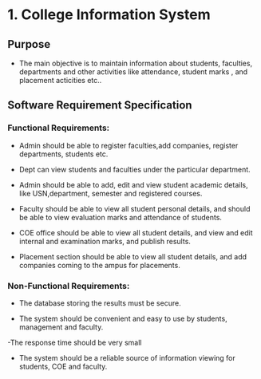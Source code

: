 # 1. College Information System

## Purpose

- The main objective is to maintain information about students, faculties, departments and other activities like attendance, student marks , and placement acticities etc..

## Software Requirement Specification

### Functional Requirements:

- Admin should be able to register faculties,add companies, register departments, students etc.

- Dept can view students and faculties under the particular department.

- Admin should be able to add, edit and view student academic details, like USN,department, semester and registered courses.

- Faculty should be able to view all student personal details, and should be able to view evaluation marks and attendance of students.

- COE office should be able to view all student details, and view and edit internal and examination marks, and publish results.

- Placement section should be able to view all student details, and add companies coming to the ampus for placements.


### Non-Functional Requirements:

- The database storing the results must be secure.

- The system should be convenient and easy to use by students, management and faculty.

-The response time should be very small

- The system should be a reliable source of information viewing for students, COE and faculty.
